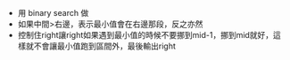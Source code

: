 - 用 binary search 做
- 如果中間>右邊，表示最小值會在右邊那段，反之亦然
- 控制住right讓right如果遇到最小值的時候不要挪到mid-1，挪到mid就好，這樣就不會讓最小值跑到區間外，最後輸出right